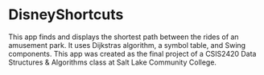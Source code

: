 # DisneyShortcuts
This app finds and displays the shortest path between the rides of an amusement park. 
It uses Dijkstras algorithm, a symbol table, and Swing components. 
This app was created as the final project of a CSIS2420 Data Structures & Algorithms class at Salt Lake Community College.